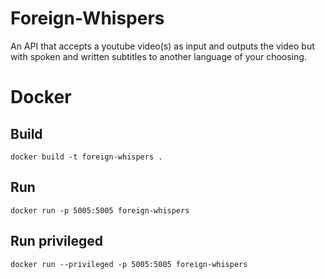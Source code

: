 # Foreign-Whispers
An API that accepts a youtube video(s) as input and outputs the video but with spoken and written subtitles to another language of your choosing.

# Docker
## Build
```docker build -t foreign-whispers .```

## Run
```docker run -p 5005:5005 foreign-whispers```

## Run privileged
```docker run --privileged -p 5005:5005 foreign-whispers```